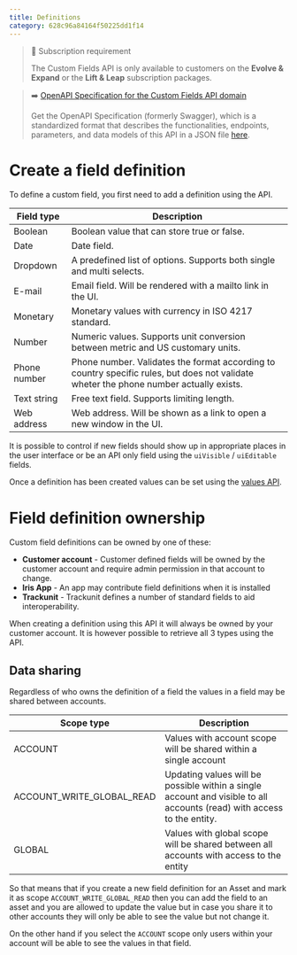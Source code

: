 ```yaml
---
title: Definitions
category: 628c96a84164f50225dd1f14
---
```


> 📘 Subscription requirement
> 
> The Custom Fields API is only available to customers on the **Evolve & Expand** or the **Lift & Leap** subscription packages.

> ➡️ [OpenAPI Specification for the Custom Fields API domain](https://developers.trackunit.com/openapi/628c96a84164f50225dd1f13)
> 
> Get the OpenAPI Specification (formerly Swagger), which is a standardized format that describes the functionalities, endpoints, parameters, and data models of this API in a JSON file [here](https://developers.trackunit.com/openapi/628c96a84164f50225dd1f13).

# Create a field definition

To define a custom field, you first need to add a definition using the API.

| Field type   | Description                                                                                |
| ------------ | ------------------------------------------------------------------------------------------ |
| Boolean      | Boolean value that can store true or false.                                                |
| Date         | Date field.                                                                                |
| Dropdown     | A predefined list of options. Supports both single and multi selects.                      |
| E-mail       | Email field. Will be rendered with a mailto link in the UI.                                |
| Monetary     | Monetary values with currency in ISO 4217 standard.                                        |
| Number       | Numeric values. Supports unit conversion between metric and US customary units.            |
| Phone number | Phone number. Validates the format according to country specific rules, but does not validate wheter the phone number actually exists. |
| Text string  | Free text field. Supports limiting length.                                                 |
| Web address  | Web address. Will be shown as a link to open a new window in the UI.                       |

It is possible to control if new fields should show up in appropriate places in the user interface or be an API only field using the `uiVisible` / `uiEditable` fields.

Once a definition has been created values can be set using the [values API](custom-field-values).

# Field definition ownership

Custom field definitions can be owned by one of these:

- **Customer account** - Customer defined fields will be owned by the customer account and require admin permission in that account to change.
- **Iris App** - An app may contribute field definitions when it is installed
- **Trackunit** - Trackunit defines a number of standard fields to aid interoperability.

When creating a definition using this API it will always be owned by your customer account. It is however possible to retrieve all 3 types using the API.

## Data sharing

Regardless of who owns the definition of a field the values in a field may be shared between accounts.

| Scope type                | Description | 
|---------------------------|-------------------------------|
| ACCOUNT                   | Values with account scope will be shared within a single account |
| ACCOUNT_WRITE_GLOBAL_READ | Updating values will be possible within a single account and visible to all accounts (read) with access to the entity. |
| GLOBAL                    | Values with global scope will be shared between all accounts with access to the entity |

So that means that if you create a new field definition for an Asset and mark it as scope `ACCOUNT_WRITE_GLOBAL_READ` then you can add the field to an asset and you are allowed to update the value but in case you share it to other accounts they will only be able to see the value but not change it.

On the other hand if you select the `ACCOUNT` scope only users within your account will be able to see the values in that field.
